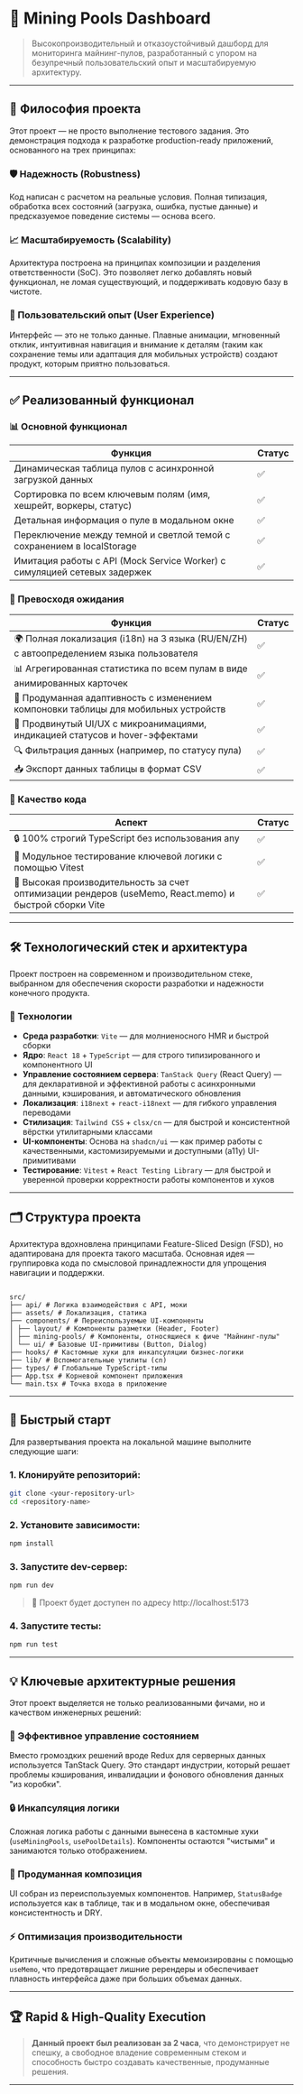 # 🚀 Mining Pools Dashboard

> Высокопроизводительный и отказоустойчивый дашборд для мониторинга майнинг-пулов, разработанный с упором на безупречный пользовательский опыт и масштабируемую архитектуру.

---

## 🎯 Философия проекта

Этот проект — не просто выполнение тестового задания. Это демонстрация подхода к разработке production-ready приложений, основанного на трех принципах:

### 🛡️ Надежность (Robustness)

Код написан с расчетом на реальные условия. Полная типизация, обработка всех состояний (загрузка, ошибка, пустые данные) и предсказуемое поведение системы — основа всего.

### 📈 Масштабируемость (Scalability)

Архитектура построена на принципах композиции и разделения ответственности (SoC). Это позволяет легко добавлять новый функционал, не ломая существующий, и поддерживать кодовую базу в чистоте.

### 🎨 Пользовательский опыт (User Experience)

Интерфейс — это не только данные. Плавные анимации, мгновенный отклик, интуитивная навигация и внимание к деталям (таким как сохранение темы или адаптация для мобильных устройств) создают продукт, которым приятно пользоваться.

---

## ✅ Реализованный функционал

### 📊 Основной функционал

| Функция                                                                   | Статус |
| ------------------------------------------------------------------------- | ------ |
| Динамическая таблица пулов с асинхронной загрузкой данных                 | ✅     |
| Сортировка по всем ключевым полям (имя, хешрейт, воркеры, статус)         | ✅     |
| Детальная информация о пуле в модальном окне                              | ✅     |
| Переключение между темной и светлой темой с сохранением в localStorage    | ✅     |
| Имитация работы с API (Mock Service Worker) с симуляцией сетевых задержек | ✅     |

### 🌟 Превосходя ожидания

| Функция                                                                                  | Статус |
| ---------------------------------------------------------------------------------------- | ------ |
| 🌍 Полная локализация (i18n) на 3 языка (RU/EN/ZH) с автоопределением языка пользователя | ✅     |
| 📊 Агрегированная статистика по всем пулам в виде анимированных карточек                 | ✅     |
| 📱 Продуманная адаптивность с изменением компоновки таблицы для мобильных устройств      | ✅     |
| 🎨 Продвинутый UI/UX с микроанимациями, индикацией статусов и hover-эффектами            | ✅     |
| 🔍 Фильтрация данных (например, по статусу пула)                                         | ✅     |
| 📥 Экспорт данных таблицы в формат CSV                                                   | ✅     |

### 🔧 Качество кода

| Аспект                                                                                                 | Статус |
| ------------------------------------------------------------------------------------------------------ | ------ |
| 🔒 100% строгий TypeScript без использования any                                                       | ✅     |
| 🧪 Модульное тестирование ключевой логики с помощью Vitest                                             | ✅     |
| 🚀 Высокая производительность за счет оптимизации рендеров (useMemo, React.memo) и быстрой сборки Vite | ✅     |

---

## 🛠️ Технологический стек и архитектура

Проект построен на современном и производительном стеке, выбранном для обеспечения скорости разработки и надежности конечного продукта.

### 🔧 Технологии

- **Среда разработки**: `Vite` — для молниеносного HMR и быстрой сборки
- **Ядро**: `React 18` + `TypeScript` — для строго типизированного и компонентного UI
- **Управление состоянием сервера**: `TanStack Query` (React Query) — для декларативной и эффективной работы с асинхронными данными, кэширования, и автоматического обновления
- **Локализация**: `i18next` + `react-i18next` — для гибкого управления переводами
- **Стилизация**: `Tailwind CSS` + `clsx/cn` — для быстрой и консистентной вёрстки утилитарными классами
- **UI-компоненты**: Основа на `shadcn/ui` — как пример работы с качественными, кастомизируемыми и доступными (a11y) UI-примитивами
- **Тестирование**: `Vitest` + `React Testing Library` — для быстрой и уверенной проверки корректности работы компонентов и хуков

---

## 🗂️ Структура проекта

Архитектура вдохновлена принципами Feature-Sliced Design (FSD), но адаптирована для проекта такого масштаба. Основная идея — группировка кода по смысловой принадлежности для упрощения навигации и поддержки.

```

src/
├── api/ # Логика взаимодействия с API, моки
├── assets/ # Локализация, статика
├── components/ # Переиспользуемые UI-компоненты
│ ├── layout/ # Компоненты разметки (Header, Footer)
│ ├── mining-pools/ # Компоненты, относящиеся к фиче "Майнинг-пулы"
│ └── ui/ # Базовые UI-примитивы (Button, Dialog)
├── hooks/ # Кастомные хуки для инкапсуляции бизнес-логики
├── lib/ # Вспомогательные утилиты (cn)
├── types/ # Глобальные TypeScript-типы
├── App.tsx # Корневой компонент приложения
└── main.tsx # Точка входа в приложение

```

---

## 🚀 Быстрый старт

Для развертывания проекта на локальной машине выполните следующие шаги:

### 1. Клонируйте репозиторий:

```bash
git clone <your-repository-url>
cd <repository-name>
```

### 2. Установите зависимости:

```bash
npm install
```

### 3. Запустите dev-сервер:

```bash
npm run dev
```

> 📍 Проект будет доступен по адресу http://localhost:5173

### 4. Запустите тесты:

```bash
npm run test
```

---

## 💡 Ключевые архитектурные решения

Этот проект выделяется не только реализованными фичами, но и качеством инженерных решений:

### 🎯 Эффективное управление состоянием

Вместо громоздких решений вроде Redux для серверных данных используется TanStack Query. Это стандарт индустрии, который решает проблемы кэширования, инвалидации и фонового обновления данных "из коробки".

### 🔒 Инкапсуляция логики

Сложная логика работы с данными вынесена в кастомные хуки (`useMiningPools`, `usePoolDetails`). Компоненты остаются "чистыми" и занимаются только отображением.

### 🧩 Продуманная композиция

UI собран из переиспользуемых компонентов. Например, `StatusBadge` используется как в таблице, так и в модальном окне, обеспечивая консистентность и DRY.

### ⚡ Оптимизация производительности

Критичные вычисления и сложные объекты мемоизированы с помощью `useMemo`, что предотвращает лишние ререндеры и обеспечивает плавность интерфейса даже при больших объемах данных.

---

## 🏆 Rapid & High-Quality Execution

> **Данный проект был реализован за 2 часа**, что демонстрирует не спешку, а свободное владение современным стеком и способность быстро создавать качественные, продуманные решения.

---

